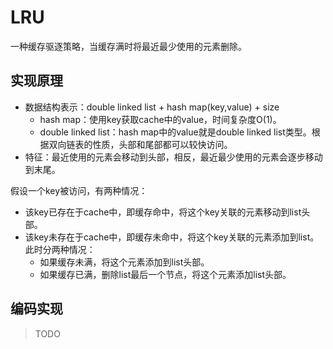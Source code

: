 # LRU
一种缓存驱逐策略，当缓存满时将最近最少使用的元素删除。

## 实现原理
- 数据结构表示：double linked list + hash map(key,value) + size
  - hash map：使用key获取cache中的value，时间复杂度O(1)。
  - double linked list：hash map中的value就是double linked list类型。根据双向链表的性质，头部和尾部都可以较快访问。
- 特征：最近使用的元素会移动到头部，相反，最近最少使用的元素会逐步移动到末尾。

假设一个key被访问，有两种情况：
- 该key已存在于cache中，即缓存命中，将这个key关联的元素移动到list头部。
- 该key未存在于cache中，即缓存未命中，将这个key关联的元素添加到list。此时分两种情况：
  - 如果缓存未满，将这个元素添加到list头部。
  - 如果缓存已满，删除list最后一个节点，将这个元素添加list头部。

## 编码实现
>TODO